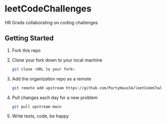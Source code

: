 # leetCodeChallenges

HR Grads collaborating on coding challenges

## Getting Started

1. Fork this repo
1. Clone your fork down to your local machine

    ```bash
    git clone <URL to your fork>
    ```

1. Add the organization repo as a remote

    ```bash
    git remote add upstream https://github.com/PartyHaus54/leetCodeChallenges.git
    ```

1. Pull changes each day for a new problem

    ```bash
    git pull upstream main
    ```

1. Write tests, code, be happy
